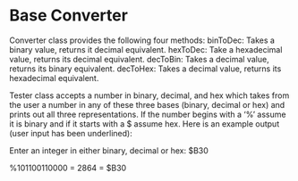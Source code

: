 # Base Converter

Converter class provides the following four methods:
binToDec: Takes a binary value, returns it decimal equivalent.
hexToDec: Take a hexadecimal value, returns its decimal equivalent.
decToBin: Takes a decimal value, returns its binary equivalent.
decToHex: Takes a decimal value, returns its hexadecimal equivalent.

Tester class accepts a number in binary, decimal, and hex which takes from the user a number in any of these three bases (binary, decimal or hex) and prints out all three representations.  If the number begins with a ‘%’ assume it is binary and if it starts with a $ assume hex.  Here is an example output (user input has been underlined):

Enter an integer in either binary, decimal or hex: $B30

%101100110000 = 2864 = $B30
